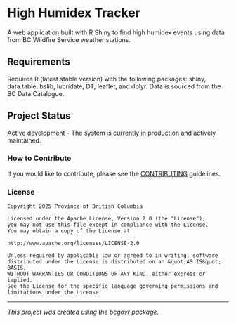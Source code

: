 <!-- 
Add a project state badge

See <https://github.com/BCDevExchange/Our-Project-Docs/blob/master/discussion/projectstates.md> 
If you have bcgovr installed and you use RStudio, click the 'Insert BCDevex Badge' Addin.
-->
High Humidex Tracker
============================
A web application built with R Shiny to find high humidex events using data from BC Wildfire Service weather stations.


## Requirements

Requires R (latest stable version) with the following packages: shiny, data.table, bslib, lubridate, DT, leaflet, and dplyr. Data is sourced from the BC Data Catalogue.

## Project Status

Active development - The system is currently in production and actively maintained.


### How to Contribute

If you would like to contribute, please see the [CONTRIBUTING](CONTRIBUTING.md) guidelines.


### License

```
Copyright 2025 Province of British Columbia

Licensed under the Apache License, Version 2.0 (the "License");
you may not use this file except in compliance with the License.
You may obtain a copy of the License at

http://www.apache.org/licenses/LICENSE-2.0

Unless required by applicable law or agreed to in writing, software distributed under the License is distributed on an &quot;AS IS&quot; BASIS,
WITHOUT WARRANTIES OR CONDITIONS OF ANY KIND, either express or implied.
See the License for the specific language governing permissions and limitations under the License.
```
---
*This project was created using the [bcgovr](https://github.com/bcgov/bcgovr) package.* 
